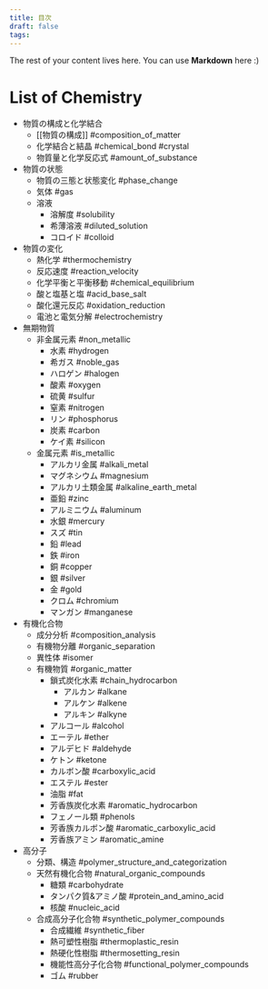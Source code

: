 ```yaml
---
title: 目次
draft: false
tags:
---
```

 
The rest of your content lives here. You can use **Markdown** here :)
# List of Chemistry
- 物質の構成と化学結合
	- [[物質の構成]] #composition_of_matter
	- 化学結合と結晶 #chemical_bond #crystal
	- 物質量と化学反応式 #amount_of_substance
- 物質の状態
	- 物質の三態と状態変化 #phase_change
	- 気体 #gas
	- 溶液 
		- 溶解度 #solubility
		- 希薄溶液 #diluted_solution
		- コロイド #colloid
- 物質の変化
	- 熱化学 #thermochemistry
	- 反応速度 #reaction_velocity
	- 化学平衡と平衡移動 #chemical_equilibrium
	- 酸と塩基と塩 #acid_base_salt
	- 酸化還元反応 #oxidation_reduction
	- 電池と電気分解 #electrochemistry
- 無期物質
	- 非金属元素 #non_metallic
		- 水素 #hydrogen
		- 希ガス #noble_gas
		- ハロゲン #halogen
		- 酸素 #oxygen  
		- 硫黄 #sulfur
		- 窒素 #nitrogen
		- リン #phosphorus
		- 炭素 #carbon
		- ケイ素 #silicon 
	- 金属元素 #is_metallic
		- アルカリ金属 #alkali_metal
		- マグネシウム #magnesium 
		- アルカリ土類金属 #alkaline_earth_metal
		- 亜鉛 #zinc
		- アルミニウム #aluminum
		- 水銀 #mercury  
		- スズ #tin  
		- 鉛 #lead  
		- 鉄 #iron
		- 銅 #copper
		- 銀 #silver 
		- 金 #gold 
		- クロム #chromium 
		- マンガン #manganese
- 有機化合物
	- 成分分析 #composition_analysis
	- 有機物分離 #organic_separation
	- 異性体 #isomer
	- 有機物質 #organic_matter
		- 鎖式炭化水素 #chain_hydrocarbon
			- アルカン #alkane
			- アルケン #alkene
			- アルキン #alkyne
		- アルコール #alcohol
		- エーテル #ether
		- アルデヒド #aldehyde
		- ケトン #ketone
		- カルボン酸 #carboxylic_acid
		- エステル #ester
		- 油脂 #fat
		- 芳香族炭化水素 #aromatic_hydrocarbon
		- フェノール類 #phenols
		- 芳香族カルボン酸 #aromatic_carboxylic_acid
		- 芳香族アミン #aromatic_amine
- 高分子
	- 分類、構造 #polymer_structure_and_categorization
	- 天然有機化合物 #natural_organic_compounds
		- 糖類 #carbohydrate
		- タンパク質&アミノ酸 #protein_and_amino_acid
		- 核酸 #nucleic_acid
	- 合成高分子化合物 #synthetic_polymer_compounds
		- 合成繊維 #synthetic_fiber
		- 熱可塑性樹脂 #thermoplastic_resin
		- 熱硬化性樹脂 #thermosetting_resin
		- 機能性高分子化合物 #functional_polymer_compounds
		- ゴム #rubber
